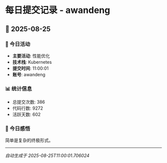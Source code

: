 # 每日提交记录 - awandeng

## 📅 2025-08-25

### 🎯 今日活动
- **主要活动**: 性能优化
- **技术栈**: Kubernetes
- **提交时间**: 11:00:01
- **账号**: awandeng

### 📊 统计信息
- 总提交次数: 386
- 代码行数: 9272
- 活跃天数: 602

### 💭 今日感悟
简单是复杂的终极形式。

---
*自动生成于 2025-08-25T11:00:01.706024*

